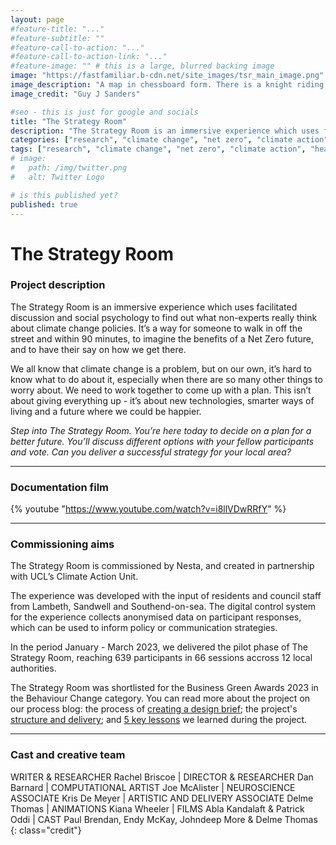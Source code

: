 ```yaml
---
layout: page
#feature-title: "..."
#feature-subtitle: ""
#feature-call-to-action: "..."
#feature-call-to-action-link: "..."
#feature-image: "" # this is a large, blurred backing image
image: "https://fastfamiliar.b-cdn.net/site_images/tsr_main_image.png"
image_description: "A map in chessboard form. There is a knight riding a pink bicycle and a rook with a solar panel attached to it. Orange text says The Strategy Room"
image_credit: "Guy J Sanders"

#seo - this is just for google and socials
title: "The Strategy Room"
description: "The Strategy Room is an immersive experience which uses facilitated discussion and social psychology to find out what non-experts really think about climate change policies."
categories: ["research", "climate change", "net zero", "climate action", "heat pump", "local authority", "local government", "data", "nesta", "collective intelligence", "focus group", "Climate Action Unit", "CAU", "UCL CAU"]
tags: ["research", "climate change", "net zero", "climate action", "heat pump", "local authority", "local government", "data", "nesta", "collective intelligence", "focus group", "Climate Action Unit", "CAU", "UCL CAU"]
# image:
#   path: /img/twitter.png
#   alt: Twitter Logo

# is this published yet?
published: true
---
```


# The Strategy Room

### Project description

The Strategy Room is an immersive experience which uses facilitated discussion and social psychology to find out what non-experts really think about climate change policies. It’s a way for someone to walk in off the street and within 90 minutes, to imagine the benefits of a Net Zero future, and to have their say on how we get there.

We all know that climate change is a problem, but on our own, it’s hard to know what to do about it, especially when there are so many other things to worry about. We need to work together to come up with a plan. This isn’t about giving everything up - it’s about new technologies, smarter ways of living and a future where we could be happier. 

_Step into The Strategy Room. You’re here today to decide on a plan for a better future. You’ll discuss different options with your fellow participants and vote. Can you deliver a successful strategy for your local area?_

---

### Documentation film
{% youtube "https://www.youtube.com/watch?v=i8llVDwRRfY" %}

---

### Commissioning aims

The Strategy Room is commissioned by Nesta, and created in partnership with UCL’s Climate Action Unit. 

The experience was  developed with the input of residents and council staff from Lambeth, Sandwell and Southend-on-sea. The digital control system for the experience collects anonymised data on participant responses, which can be used to inform policy or communication strategies.

In the period January - March 2023, we delivered the pilot phase of The Strategy Room, reaching 639 participants in 66 sessions accross 12 local authorities.

The Strategy Room was shortlisted for the Business Green Awards 2023 in the Behaviour Change category. You can read more about the project on our process blog: the process of [creating a design brief](https://workroom.fastfamiliar.com/the-strategy-room-design-brief/); the project's [structure and delivery](https://workroom.fastfamiliar.com/the-strategy-room-delivery/); and [5 key lessons](https://workroom.fastfamiliar.com/the-strategy-room-5-lessons/) we learned during the project.

---

### Cast and creative team

WRITER & RESEARCHER Rachel Briscoe \| DIRECTOR & RESEARCHER Dan Barnard \| COMPUTATIONAL ARTIST Joe McAlister \| NEUROSCIENCE ASSOCIATE Kris De Meyer \| ARTISTIC AND DELIVERY ASSOCIATE Delme Thomas \| ANIMATIONS Kiana Wheeler \| FILMS Abla Kandalaft & Patrick Oddi \| CAST Paul Brendan, Endy McKay, Johndeep More & Delme Thomas
{: class="credit"}